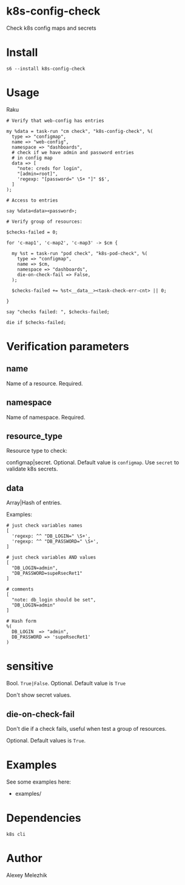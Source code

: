 # k8s-config-check

Check k8s config maps and secrets

# Install

    s6 --install k8s-config-check

# Usage

Raku

    # Verify that web-config has entries

    my %data = task-run "cm check", "k8s-config-check", %(
      type => "configmap",
      name => "web-config",
      namespace => "dashboards",
      # check if we have admin and password entries 
      # in config map
      data => [
        "note: creds for login",
        "[admin=root]",
        'regexp: "[password=" \S+ "]" $$',
      ]
    );

    # Access to entries

    say %data<data><password>;

    # Verify group of resources:

    $checks-failed = 0;

    for 'c-map1', 'c-map2', 'c-map3' -> $cm {

      my %st = task-run "pod check", "k8s-pod-check", %(
        type => "configmap",
        name => $cm,
        namespace => "dashboards",
        die-on-check-fail => False,
      );

      $checks-failed += %st<__data__><task-check-err-cnt> || 0;

    }

    say "checks failed: ", $checks-failed;

    die if $checks-failed;

# Verification parameters

## name

Name of a resource. Required.

## namespace

Name of namespace. Required.

## resource_type

Resource type to check:

configmap|secret. Optional. Default value is `configmap`. Use `secret` to validate k8s secrets.

## data

Array|Hash of entries.

Examples:

    # just check variables names
    [
      'regexp: ^^ "DB_LOGIN=" \S+',
      'regexp: ^^ "DB_PASSWORD=" \S+',
    ]

    # just check variables AND values
    [
      "DB_LOGIN=admin",
      "DB_PASSWORD=supeRsecRet1"
    ]

    # comments
    [
      "note: db_login should be set",
      "DB_LOGIN=admin"
    ]

    # Hash form
    %(
      DB_LOGIN  => "admin",
      DB_PASSWORD => 'supeRsecRet1'
    )

# sensitive

Bool. `True|False`. Optional. Default value is `True`

Don't show secret values.

## die-on-check-fail

Don't die if a check fails, useful when test a group of resources.

Optional. Default values is `True`.

# Examples

See some examples here:

* examples/

# Dependencies

`k8s cli`

# Author

Alexey Melezhik



